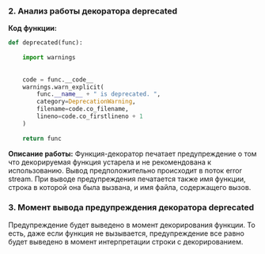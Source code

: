 ### 2. Анализ работы декоратора deprecated

__Код функции:__
```python
def deprecated(func):
    
    import warnings
    
    
    code = func.__code__
    warnings.warn_explicit(
        func.__name__ + " is deprecated. ",
        category=DeprecationWarning,
        filename=code.co_filename,
        lineno=code.co_firstlineno + 1
    )
    
    return func
```

__Описание работы:__
Функция-декоратор печатает предупреждение о том что декорируемая функция устарела и не рекомендована к использованию. 
Вывод предположительно происходит в поток error stream. При выводе предупреждения печатается также имя функции, строка
в которой она была вызвана, и имя файла, содержащего вызов.

### 3. Момент вывода предупреждения декоратора deprecated

Предупреждение будет выведено в момент декорирования функции. То есть, даже если функция не вызывается, предупреждение все 
равно будет выведено в момент интерпретации строки с декорированием.
